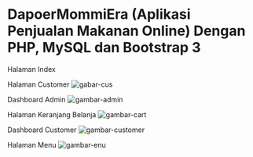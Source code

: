 # DapoerMommiEra (Aplikasi Penjualan Makanan Online) Dengan PHP, MySQL dan Bootstrap 3

Halaman Index
<img src="assets/img/index.jpeg" alt="">

Halaman Customer
![gabar-cus](https://user-images.githubusercontent.com/5027795/53283125-146e0780-3774-11e9-9eec-7381388d600c.png)

Dashboard Admin
![gambar-admin](https://user-images.githubusercontent.com/5027795/53283126-15069e00-3774-11e9-88e2-3a0ac56d5e2b.png)

Halaman Keranjang Belanja
![gambar-cart](https://user-images.githubusercontent.com/5027795/53283127-15069e00-3774-11e9-9ecd-c903fa47232e.png)

Dashboard Customer
![gambar-customer](https://user-images.githubusercontent.com/5027795/53283128-15069e00-3774-11e9-99fd-6cf69545d06b.png)

Halaman Menu
![gambar-enu](https://user-images.githubusercontent.com/5027795/53283129-159f3480-3774-11e9-95b3-533c1d05d00b.png)




